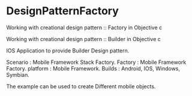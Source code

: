 DesignPatternFactory
====================

Working with creational design pattern :: Factory in Objective c

Working with creational design pattern :: Builder in Objective c

IOS Application to provide Builder Design pattern.

Scenario : Mobile Framework Stack Factory.
Factory : Mobile Framework Factory. 
platform : Mobile Framework.
Builds : Android, IOS, Windows, Symbian.

The example can be used to create Different mobile objects.
